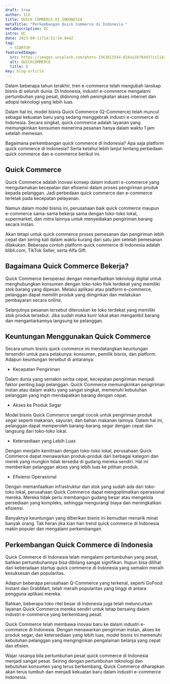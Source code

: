 ```yaml
---
draft: true
author: ICX
title: QUICK COMMERCE DI INDONESIA
metaTitle: "Perkembangan Quick Commerce di Indonesia "
metaDescription: QC
intro: QC
date: 2023-09-11T14:51:54.044Z
tag:
  - STARTUP
featuredImage:
  src: https://images.unsplash.com/photo-1563013544-824ae1b704d3?ixlib=rb-4.0.3&ixid=M3wxMjA3fDB8MHxwaG90by1wYWdlfHx8fGVufDB8fHx8fA%3D%3D&auto=format&fit=crop&w=870&q=80
  alt: QUICKCOMMERCE
  title: Q
key: blog-article
---
```

<!--StartFragment-->

Dalam beberapa tahun terakhir, tren e-commerce telah mengubah lanskap bisnis di seluruh dunia. Di Indonesia, industri e-commerce mengalami pertumbuhan yang pesat, didorong oleh peningkatan akses internet dan adopsi teknologi yang lebih luas. 

Dalam hal ini, model bisnis Quick Commerce (Q-Commerce) telah muncul sebagai kekuatan baru yang sedang menggebrak industri e-commerce di Indonesia. Secara singkat, quick commerce adalah layanan yang memungkinkan konsumen menerima pesanan hanya dalam waktu 1 jam setelah memesan.

Bagaimana perkembangan quick commerce di Indonesia? Apa saja platform quick commerce di Indonesia? Serta ketahui lebih lanjut tentang perbedaan quick commerce dan e-commerce berikut ini.

## Quick Commerce

Quick Commerce adalah inovasi konsep dalam industri e-commerce yang mengutamakan kecepatan dan efisiensi dalam proses pengiriman produk kepada pelanggan. Jadi perbedaan quick commerce dan e-commerce terletak pada kecepatan pelayanan.

Namun dalam model bisnis ini, perusahaan baik quick commerce maupun e-commerce sama-sama bekerja sama dengan toko-toko lokal, supermarket, dan mitra lainnya untuk menyediakan pengiriman barang secara instan. 

Akan tetapi untuk quick commerce proses pemesanan dan pengiriman lebih cepat dan sering kali dalam waktu kurang dari satu jam setelah pemesanan dilakukan. Beberapa contoh platform quick commerce di Indonesia adalah blibli.com, TikTok Seller, serta Alfa Gift.

## Bagaimana Quick Commerce Bekerja?

Quick Commerce beroperasi dengan memanfaatkan teknologi digital untuk menghubungkan konsumen dengan toko-toko fisik terdekat yang memiliki stok barang yang dipesan. Melalui aplikasi atau platform e-commerce, pelanggan dapat memilih produk yang diinginkan dan melakukan pembayaran secara online. 

Selanjutnya pesanan tersebut diteruskan ke toko terdekat yang memiliki stok produk tersebut. Jika sudah maka kurir lokal akan mengambil barang dan mengantarkannya langsung ke pelanggan.

## Keuntungan Menggunakan Quick Commerce

Secara umum bisnis quick commerce ini mendatangkan keuntungan tersendiri untuk para pelakunya: konsumen, pemilik bisnis, dan platform. Adapun keuntungan tersebut di antaranya:

* Kecepatan Pengiriman

Dalam dunia yang semakin serba cepat, kecepatan pengiriman menjadi faktor penting bagi pelanggan. Quick Commerce memungkinkan pengiriman instan atau dalam waktu yang sangat singkat, memenuhi kebutuhan pelanggan yang ingin mendapatkan barang dengan cepat.

* Akses ke Produk Segar

Model bisnis Quick Commerce sangat cocok untuk pengiriman produk segar seperti makanan, sayuran, dan bahan makanan lainnya. Dalam hal ini, pelanggan dapat memperoleh barang-barang segar dengan cepat dan langsung dari toko-toko lokal.

* Ketersediaan yang Lebih Luas

Dengan menjalin kemitraan dengan toko-toko lokal, perusahaan Quick Commerce dapat menawarkan produk-produk dari berbagai kategori dan merek yang mungkin tidak tersedia di gudang mereka sendiri. Hal ini memberikan pelanggan akses yang lebih luas ke pilihan produk.

* Efisiensi Operasional

Dengan memanfaatkan infrastruktur dan stok yang sudah ada dari toko-toko lokal, perusahaan Quick Commerce dapat mengoptimalkan operasional mereka. Mereka tidak perlu membangun gudang besar atau mengelola persediaan yang kompleks, sehingga mengurangi biaya dan meningkatkan efisiensi.

Banyaknya keuntungan yang diberikan bisnis ini kemudian menarik minat banyak orang. Tak heran jika kian hari trend quick commerce di Indonesia makin populer dan mengalami perkembangan. 

## Perkembangan Quick Commerce di Indonesia

Quick Commerce di Indonesia telah mengalami pertumbuhan yang pesat, bahkan pertumbuhannya bisa dibilang sangat signifikan. Itupun bisa dilihat dari keberadaan startup quick commerce di Indonesia yang semakin meraih kesuksesan dan popularitas. 

Adapun beberapa perusahaan Q-Commerce yang terkenal, seperti GoFood Instant dan GrabMart, telah meraih popularitas yang tinggi di antara pengguna aplikasi mereka. 

Bahkan, beberapa toko ritel besar di Indonesia juga telah meluncurkan layanan Quick Commerce mereka sendiri untuk tetap bersaing dalam industri e-commerce yang berkembang pesat.

Quick Commerce telah membawa inovasi baru ke dalam industri e-commerce di Indonesia. Dengan menawarkan pengiriman instan, akses ke produk segar, dan ketersediaan yang lebih luas, model bisnis ini memenuhi kebutuhan pelanggan yang menginginkan pengalaman belanja yang cepat dan efisien. 

Wajar rasanya bila pertumbuhan pesat quick commerce di Indonesia menjadi sangat pesat. Seiring dengan pertumbuhan teknologi dan kebutuhan konsumen yang terus berkembang, Quick Commerce diharapkan akan terus tumbuh dan menjadi kekuatan baru dalam industri e-commerce Indonesia.



<!--EndFragment-->